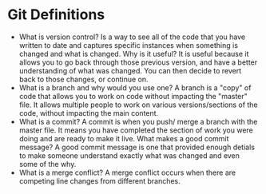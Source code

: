 # Git Definitions


* What is version control? Is a way to see all of the code that you have written to date and captures specific instances when something is changed and what is changed.
  Why is it useful? It is useful because it allows you to go back through those previous version, and have a better understanding of what was changed. You can then decide to revert back to those changes, or continue on.
* What is a branch and why would you use one? A branch is a "copy" of code that allows you to work on code without impacting the "master" file. It allows multiple people to work on various versions/sections of the code, without impacting the main content.
* What is a commit? A commit is when you push/ merge a branch with the master file. It means you have completed the section of work you were doing and are ready to make it live. 
What makes a good commit message? A good commit message is one that provided enough detials to make someone understand exactly what was changed and even some of the why. 
* What is a merge conflict? A merge conflict occurs when there are competing line changes from different branches. 